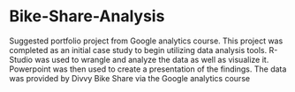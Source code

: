 # Bike-Share-Analysis
Suggested portfolio project from Google analytics course. 
This project was completed as an initial case study to begin utilizing data analysis tools. 
R-Studio was used to wrangle and analyze the data as well as visualize it. 
Powerpoint was then used to create a presentation of the findings. 
The data was provided by Divvy Bike Share via the Google analytics course
